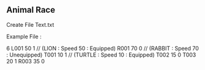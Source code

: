 ## Animal Race

Create File Text.txt

Example File :

6
L001 50 1 
// (LION : Speed 50 : Equipped)
R001 70 0 
// (RABBIT : Speed 70 : Unequipped)
T001 10 1 
// (TURTLE : Speed 10 : Equipped)
T002 15 0
T003 20 1
R003 35 0
